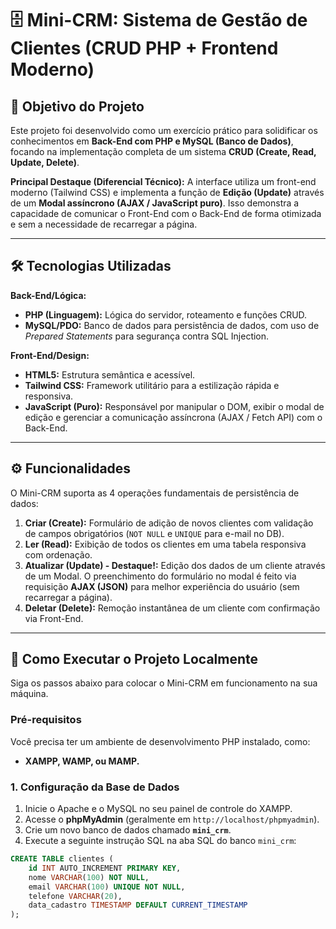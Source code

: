 # 🗄️ Mini-CRM: Sistema de Gestão de Clientes (CRUD PHP + Frontend Moderno)

## 🎯 Objetivo do Projeto

Este projeto foi desenvolvido como um exercício prático para solidificar os conhecimentos em **Back-End com PHP e MySQL (Banco de Dados)**, focando na implementação completa de um sistema **CRUD (Create, Read, Update, Delete)**.

**Principal Destaque (Diferencial Técnico):** A interface utiliza um front-end moderno (Tailwind CSS) e implementa a função de **Edição (Update)** através de um **Modal assíncrono (AJAX / JavaScript puro)**. Isso demonstra a capacidade de comunicar o Front-End com o Back-End de forma otimizada e sem a necessidade de recarregar a página.

---

## 🛠️ Tecnologias Utilizadas

**Back-End/Lógica:**
* **PHP (Linguagem):** Lógica do servidor, roteamento e funções CRUD.
* **MySQL/PDO:** Banco de dados para persistência de dados, com uso de *Prepared Statements* para segurança contra SQL Injection.

**Front-End/Design:**
* **HTML5:** Estrutura semântica e acessível.
* **Tailwind CSS:** Framework utilitário para a estilização rápida e responsiva.
* **JavaScript (Puro):** Responsável por manipular o DOM, exibir o modal de edição e gerenciar a comunicação assíncrona (AJAX / Fetch API) com o Back-End.

---

## ⚙️ Funcionalidades

O Mini-CRM suporta as 4 operações fundamentais de persistência de dados:

1.  **Criar (Create):** Formulário de adição de novos clientes com validação de campos obrigatórios (`NOT NULL` e `UNIQUE` para e-mail no DB).
2.  **Ler (Read):** Exibição de todos os clientes em uma tabela responsiva com ordenação.
3.  **Atualizar (Update) - Destaque!:** Edição dos dados de um cliente através de um Modal. O preenchimento do formulário no modal é feito via requisição **AJAX (JSON)** para melhor experiência do usuário (sem recarregar a página).
4.  **Deletar (Delete):** Remoção instantânea de um cliente com confirmação via Front-End.

---

## 🚀 Como Executar o Projeto Localmente

Siga os passos abaixo para colocar o Mini-CRM em funcionamento na sua máquina.

### Pré-requisitos
Você precisa ter um ambiente de desenvolvimento PHP instalado, como:
* **XAMPP, WAMP, ou MAMP.**

### 1. Configuração da Base de Dados

1.  Inicie o Apache e o MySQL no seu painel de controle do XAMPP.
2.  Acesse o **phpMyAdmin** (geralmente em `http://localhost/phpmyadmin`).
3.  Crie um novo banco de dados chamado **`mini_crm`**.
4.  Execute a seguinte instrução SQL na aba SQL do banco `mini_crm`:

```sql
CREATE TABLE clientes (
    id INT AUTO_INCREMENT PRIMARY KEY,
    nome VARCHAR(100) NOT NULL,
    email VARCHAR(100) UNIQUE NOT NULL,
    telefone VARCHAR(20),
    data_cadastro TIMESTAMP DEFAULT CURRENT_TIMESTAMP
);